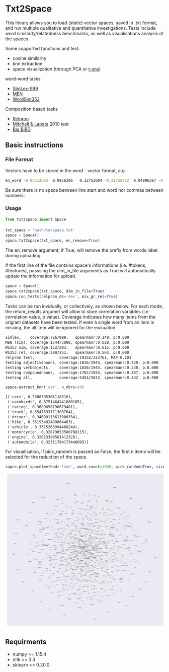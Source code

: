 # Txt2Space

This library allows you to load (static) vector spaces, saved in .txt format, and run multiple qualitative and quantitative investigations. Tests include word similarity/relatedness benchmarks, as well as visualisations analysis of the spaces.

Some supported functions and test: 
- cosine similarity
- knn extraction
- space visualization (through PCA or [t-sne](https://lvdmaaten.github.io/tsne/))

word-word tasks:
- [SimLex-999](https://fh295.github.io/simlex.html)
- [MEN](https://staff.fnwi.uva.nl/e.bruni/MEN)
- [WordSim353](http://alfonseca.org/eng/research/wordsim353.html)

Composition based tasks
- [Relpron](https://www.aclweb.org/anthology/J16-4004.pdf)
- [Mitchell & Lapata](https://onlinelibrary.wiley.com/doi/full/10.1111/j.1551-6709.2010.01106.x) 2010 test 
- [Big BiRD](http://saifmohammad.com/WebPages/BiRD.html)

## Basic instructions 

### File Format
Vectors have to be stored in the word - vector format, e.g.

```bash
en_word -0.07512683  0.0956306   0.12752604 -0.21758722  0.04896387 -0.3884378 ...
```

Be sure there is no space between line start and word nor commas between numbers.

### Usage
```python
from txt2space import Space

txt_space = 'path/to/space.txt'
space = Space()
space.txt2space(txt_space, en_remove=True)
```
The en_remove argument, if True, will remove the prefix from words label during uploading. 

If the first line of the file contains space's informations (i.e. #tokens, #features), passsing the dim_in_file arguments as True will automatically update the information for upload. 

```python
space = Space()
space.txt2space(txt_space, dim_in_file=True)
space.run_tests(relpron_ds='dev', mix_gr_rel=True)
```
Tasks can be run invidually, or collectively, as shown below. For each mode, the retunr_results argumet will allow to store correlation variables (i.e correlation value, p value). Coverage indicates how many items from the origianl datasets have been tested. If even a single word from an item is missing, the all item will be ignored for the evaluaiton. 
```
Simlex,    coverage:726/999,   spearmanr:0.140, p:0.000
MEN (sim), coverage:1544/3000, spearmanr:0.628, p:0.000
WS353 sim, coverage:152/203,   spearmanr:0.615, p:0.000
WS353 rel, coverage:200/251,   spearmanr:0.564, p:0.000
relpron test,           coverage:19152/323761, MAP:0.101
testing adjectivenouns, coverage:1836/1944, spearmanr:0.420, p:0.000
testing verbobjects,    coverage:1836/1944, spearmanr:0.338, p:0.000
testing compoundnouns,  coverage:1782/1944, spearmanr:0.487, p:0.000
testing all,            coverage:5454/5832, spearmanr:0.432, p:0.000
```
```python
space.extract_knn('car', n_nbrs=10)
```
```
[('cars', 0.3988395306118516),
 ('earnhardt', 0.3751464141080185),
 ('racing', 0.3689658790679401),
 ('truck', 0.3547593171383764),
 ('driver', 0.34099113613900334),
 ('bike', 0.33193482489064463),
 ('vehicle', 0.3315263994468244),
 ('motorcycle', 0.32879053580788115),
 ('engine', 0.32823398561412326),
 ('automobile', 0.32311784173446095)]
```
For visualisation, if pick_random is passed as False, the first n items will be selected for the reduction of the space.
```python
sapce.plot_space(method='tsne', word_count=1000, pick_random=True, size=(50, 50))
```
![space](https://github.com/lorenzoscottb/txt2space/blob/master/tests/semsp_test.png)

## Requirments
 - numpy >= 1.15.4
 - nltk >= 3.3
 - sklearn >= 0.20.0
